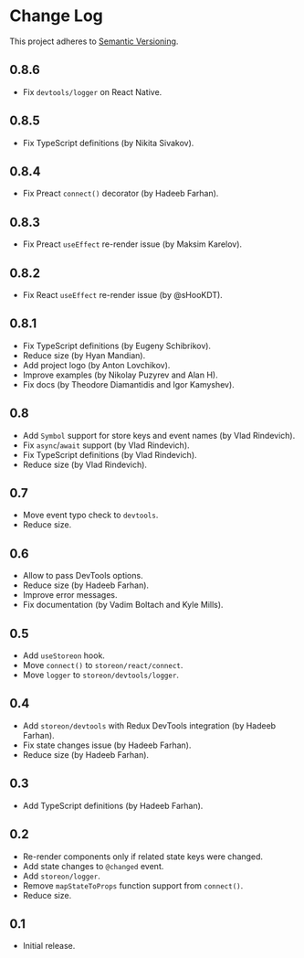 # Change Log
This project adheres to [Semantic Versioning](http://semver.org/).

## 0.8.6
* Fix `devtools/logger` on React Native.

## 0.8.5
* Fix TypeScript definitions (by Nikita Sivakov).

## 0.8.4
* Fix Preact `connect()` decorator (by Hadeeb Farhan).

## 0.8.3
* Fix Preact `useEffect` re-render issue (by Maksim Karelov).

## 0.8.2
* Fix React `useEffect` re-render issue (by @sHooKDT).

## 0.8.1
* Fix TypeScript definitions (by Eugeny Schibrikov).
* Reduce size (by Hyan Mandian).
* Add project logo (by Anton Lovchikov).
* Improve examples (by Nikolay Puzyrev and Alan H).
* Fix docs (by Theodore Diamantidis and Igor Kamyshev).

## 0.8
* Add `Symbol` support for store keys and event names (by Vlad Rindevich).
* Fix `async`/`await` support (by Vlad Rindevich).
* Fix TypeScript definitions (by Vlad Rindevich).
* Reduce size (by Vlad Rindevich).

## 0.7
* Move event typo check to `devtools`.
* Reduce size.

## 0.6
* Allow to pass DevTools options.
* Reduce size (by Hadeeb Farhan).
* Improve error messages.
* Fix documentation (by Vadim Boltach and Kyle Mills).

## 0.5
* Add `useStoreon` hook.
* Move `connect()` to `storeon/react/connect`.
* Move `logger` to `storeon/devtools/logger`.

## 0.4
* Add `storeon/devtools` with Redux DevTools integration (by Hadeeb Farhan).
* Fix state changes issue (by Hadeeb Farhan).
* Reduce size (by Hadeeb Farhan).

## 0.3
* Add TypeScript definitions (by Hadeeb Farhan).

## 0.2
* Re-render components only if related state keys were changed.
* Add state changes to `@changed` event.
* Add `storeon/logger`.
* Remove `mapStateToProps` function support from `connect()`.
* Reduce size.

## 0.1
* Initial release.
